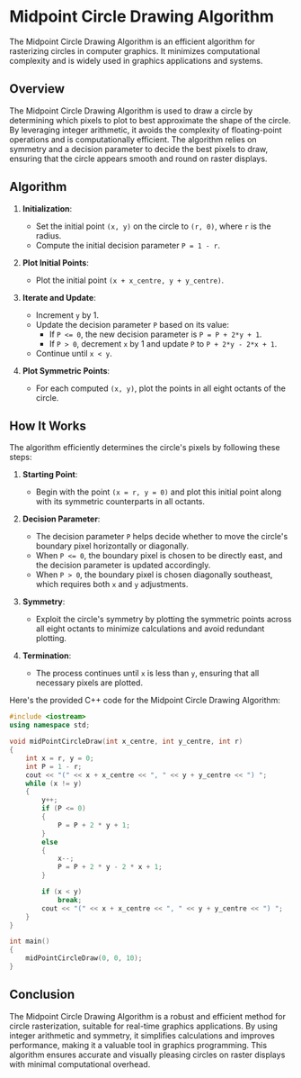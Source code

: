 # Midpoint Circle Drawing Algorithm

The Midpoint Circle Drawing Algorithm is an efficient algorithm for rasterizing circles in computer graphics. It minimizes computational complexity and is widely used in graphics applications and systems.

## Overview

The Midpoint Circle Drawing Algorithm is used to draw a circle by determining which pixels to plot to best approximate the shape of the circle. By leveraging integer arithmetic, it avoids the complexity of floating-point operations and is computationally efficient. The algorithm relies on symmetry and a decision parameter to decide the best pixels to draw, ensuring that the circle appears smooth and round on raster displays.

## Algorithm

1. **Initialization**:
   - Set the initial point `(x, y)` on the circle to `(r, 0)`, where `r` is the radius.
   - Compute the initial decision parameter `P = 1 - r`.

2. **Plot Initial Points**:
   - Plot the initial point `(x + x_centre, y + y_centre)`.

3. **Iterate and Update**:
   - Increment `y` by 1.
   - Update the decision parameter `P` based on its value:
     - If `P <= 0`, the new decision parameter is `P = P + 2*y + 1`.
     - If `P > 0`, decrement `x` by 1 and update `P` to `P + 2*y - 2*x + 1`.
   - Continue until `x < y`.

4. **Plot Symmetric Points**:
   - For each computed `(x, y)`, plot the points in all eight octants of the circle.

## How It Works

The algorithm efficiently determines the circle's pixels by following these steps:

1. **Starting Point**:
   - Begin with the point `(x = r, y = 0)` and plot this initial point along with its symmetric counterparts in all octants.

2. **Decision Parameter**:
   - The decision parameter `P` helps decide whether to move the circle's boundary pixel horizontally or diagonally.
   - When `P <= 0`, the boundary pixel is chosen to be directly east, and the decision parameter is updated accordingly.
   - When `P > 0`, the boundary pixel is chosen diagonally southeast, which requires both `x` and `y` adjustments.

3. **Symmetry**:
   - Exploit the circle's symmetry by plotting the symmetric points across all eight octants to minimize calculations and avoid redundant plotting.

4. **Termination**:
   - The process continues until `x` is less than `y`, ensuring that all necessary pixels are plotted.

Here's the provided C++ code for the Midpoint Circle Drawing Algorithm:

```cpp
#include <iostream>
using namespace std;

void midPointCircleDraw(int x_centre, int y_centre, int r)
{
    int x = r, y = 0;
    int P = 1 - r;
    cout << "(" << x + x_centre << ", " << y + y_centre << ") ";
    while (x != y)
    {
        y++;
        if (P <= 0)
        {
            P = P + 2 * y + 1;
        }
        else
        {
            x--;
            P = P + 2 * y - 2 * x + 1;
        }

        if (x < y)
            break;
        cout << "(" << x + x_centre << ", " << y + y_centre << ") ";
    }
}

int main()
{
    midPointCircleDraw(0, 0, 10);
}
```

## Conclusion

The Midpoint Circle Drawing Algorithm is a robust and efficient method for circle rasterization, suitable for real-time graphics applications. By using integer arithmetic and symmetry, it simplifies calculations and improves performance, making it a valuable tool in graphics programming. This algorithm ensures accurate and visually pleasing circles on raster displays with minimal computational overhead.

